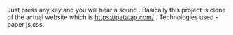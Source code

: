 Just press any key and you will hear a sound . Basically this project is clone of the actual website which is https://patatap.com/  . 
Technologies used - paper js,css.
